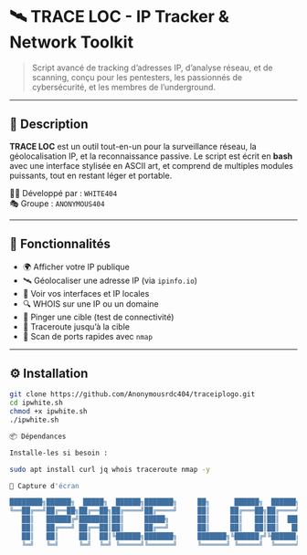 # 🛰️ TRACE LOC - IP Tracker & Network Toolkit

> Script avancé de tracking d’adresses IP, d’analyse réseau, et de scanning, conçu pour les pentesters, les passionnés de cybersécurité, et les membres de l’underground.

---

## 📌 Description

**TRACE LOC** est un outil tout-en-un pour la surveillance réseau, la géolocalisation IP, et la reconnaissance passive. Le script est écrit en **bash** avec une interface stylisée en ASCII art, et comprend de multiples modules puissants, tout en restant léger et portable.

🧑‍💻 Développé par : `WHITE404`  
🎭 Groupe : `ANONYMOUS404`

---

## 🧰 Fonctionnalités

- 🌍 Afficher votre IP publique
- 🛰️ Géolocaliser une adresse IP (via `ipinfo.io`)
- 🧾 Voir vos interfaces et IP locales
- 🔍 WHOIS sur une IP ou un domaine
- 📡 Pinger une cible (test de connectivité)
- 🧭 Traceroute jusqu’à la cible
- 🚪 Scan de ports rapides avec `nmap`

---

## ⚙️ Installation

```bash
git clone https://github.com/Anonymousrdc404/traceiplogo.git
cd ipwhite.sh
chmod +x ipwhite.sh
./ipwhite.sh

📦 Dépendances

Installe-les si besoin :

sudo apt install curl jq whois traceroute nmap -y

🎨 Capture d'écran

████████╗██████╗  █████╗  ██████╗███████╗     ██╗      ██████╗  ██████╗  ██████╗ 
╚══██╔══╝██╔══██╗██╔══██╗██╔════╝██╔════╝     ██║     ██╔═══██╗██╔════╝ ██╔═══██╗
   ██║   ██████╔╝███████║██║     █████╗       ██║     ██║   ██║██║  ███╗██║   ██║
   ██║   ██╔═══╝ ██╔══██║██║     ██╔══╝       ██║     ██║   ██║██║   ██║██║   ██║
   ██║   ██║     ██║  ██║╚██████╗███████╗     ███████╗╚██████╔╝╚██████╔╝╚██████╔╝
   ╚═╝   ╚═╝     ╚═╝  ╚═╝ ╚═════╝╚══════╝     ╚══════╝ ╚═════╝  ╚═════╝  ╚══
